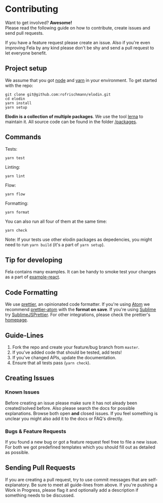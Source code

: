 # Contributing
Want to get involved? **Awesome!**<br>
Please read the following guide on how to contribute, create issues and send pull requests.

If you have a feature request please create an issue. Also if you're even improving Fela by any kind please don't be shy and send a pull request to let everyone benefit.

## Project setup

We assume that you got [node](https://nodejs.org) and [yarn](https://yarnpkg.com) in your environment. To get started with the repo:

```
git clone git@github.com:rofrischmann/elodin.git
cd elodin
yarn install
yarn setup
```

**Elodin is a collection of multiple packages**. We use the tool [lerna](https://lernajs.io/) to maintain it. All source code can be found in the folder [/packages](packages).

## Commands

Tests:

```
yarn test
```

Linting:

```
yarn lint
```

Flow:

```
yarn flow
```

Formatting:

```
yarn format
```

You can also run all four of them at the same time:

```
yarn check
```

Note: If your tests use other elodin packages as depedencies, you might need to run `yarn build` (it's a part of `yarn setup`).

## Tip for developing

Fela contains many examples. It can be handy to smoke test your changes as a part of [example-react](http://fela.js.org/docs/introduction/Examples.html).

## Code Formatting
We use [prettier](https://prettier.io/), an opinionated code formatter. If you're using [Atom](https://atom.io) we recommend [prettier-atom](https://atom.io/packages/prettier-atom) with the **format on save**. If you're using [Sublime](https://www.sublimetext.com/) try [SublimeJSPrettier](https://github.com/jonlabelle/SublimeJsPrettier). For other integrations, please check the prettier's [homepage](https://prettier.io/).

## Guide-Lines
1. Fork the repo and create your feature/bug branch from `master`.
2. If you've added code that should be tested, add tests!
3. If you've changed APIs, update the documentation.
4. Ensure that all tests pass (`yarn check`).

## Creating Issues
### Known Issues
Before creating an issue please make sure it has not aleady been created/solved before. Also please search the docs for possible explanations.
Browse both open **and** closed issues. If you feel something is unclear you might also add it to the docs or FAQ's directly.

### Bugs & Feature Requests
If you found a new bug or got a feature request feel free to file a new issue. For both we got predefined templates which you should fill out as detailed as possible.

## Sending Pull Requests
If you are creating a pull request, try to use commit messages that are self-explanatory. Be sure to meet all guide-lines from above. If you're pushing a Work in Progress, please flag it and optionally add a description if something needs to be discussed.
